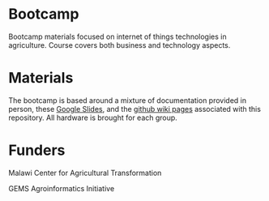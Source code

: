 # Bootcamp
Bootcamp materials focused on internet of things technologies in agriculture. Course covers both business and technology aspects.

# Materials
The bootcamp is based around a mixture of documentation provided in person, these [Google Slides](https://docs.google.com/presentation/d/1lnpMDJrbLQq83j_dkNBFo51zl-hEi18VDNfEUBu5OEo/edit?usp=sharing), and the [github wiki pages](https://github.com/runck014/gems_iot_bootcamp/wiki) associated with this repository. All hardware is brought for each group.

# Funders
Malawi Center for Agricultural Transformation

GEMS Agroinformatics Initiative
